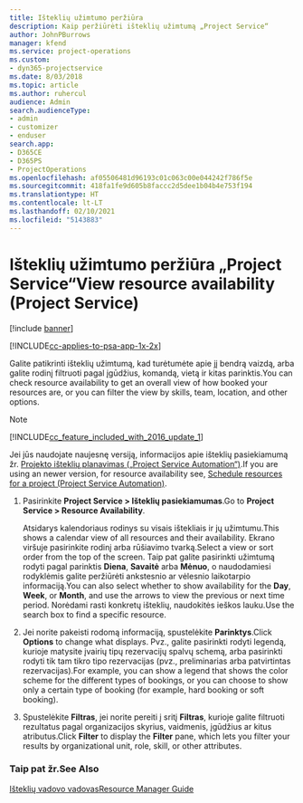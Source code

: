 ```yaml
---
title: Išteklių užimtumo peržiūra
description: Kaip peržiūrėti išteklių užimtumą „Project Service“
author: JohnPBurrows
manager: kfend
ms.service: project-operations
ms.custom:
- dyn365-projectservice
ms.date: 8/03/2018
ms.topic: article
ms.author: ruhercul
audience: Admin
search.audienceType:
- admin
- customizer
- enduser
search.app:
- D365CE
- D365PS
- ProjectOperations
ms.openlocfilehash: af05506481d96193c01c063c00e044242f786f5e
ms.sourcegitcommit: 418fa1fe9d605b8faccc2d5dee1b04b4e753f194
ms.translationtype: HT
ms.contentlocale: lt-LT
ms.lasthandoff: 02/10/2021
ms.locfileid: "5143883"
---
```

# <a name="view-resource-availability-project-service"></a><span data-ttu-id="1794a-103">Išteklių užimtumo peržiūra „Project Service“</span><span class="sxs-lookup"><span data-stu-id="1794a-103">View resource availability (Project Service)</span></span>

[!include [banner](../includes/psa-now-project-operations.md)]

[!INCLUDE[cc-applies-to-psa-app-1x-2x](../includes/cc-applies-to-psa-app-1x-2x.md)]

<span data-ttu-id="1794a-104">Galite patikrinti išteklių užimtumą, kad turėtumėte apie jį bendrą vaizdą, arba galite rodinį filtruoti pagal įgūdžius, komandą, vietą ir kitas parinktis.</span><span class="sxs-lookup"><span data-stu-id="1794a-104">You can check resource availability to get an overall view of how booked your resources are, or you can filter the view by skills, team, location, and other options.</span></span>  
  
> [!NOTE]
> [!INCLUDE[cc_feature_included_with_2016_update_1](../includes/cc-feature-included-with-2016-update-1.md)]  
> 
>  <span data-ttu-id="1794a-105">Jei jūs naudojate naujesnę versiją, informacijos apie išteklių pasiekiamumą žr. [Projekto išteklių planavimas („Project Service Automation“)](../psa/schedule-resources-project.md).</span><span class="sxs-lookup"><span data-stu-id="1794a-105">If you are using an newer version, for resource availability see, [Schedule resources for a project (Project Service Automation)](../psa/schedule-resources-project.md).</span></span>  

1. <span data-ttu-id="1794a-106">Pasirinkite **Project Service > Išteklių pasiekiamumas**.</span><span class="sxs-lookup"><span data-stu-id="1794a-106">Go to **Project Service > Resource Availability**.</span></span>  

    <span data-ttu-id="1794a-107">Atsidarys kalendoriaus rodinys su visais ištekliais ir jų užimtumu.</span><span class="sxs-lookup"><span data-stu-id="1794a-107">This shows a calendar view of all resources and their availability.</span></span> <span data-ttu-id="1794a-108">Ekrano viršuje pasirinkite rodinį arba rūšiavimo tvarką.</span><span class="sxs-lookup"><span data-stu-id="1794a-108">Select a view or sort order from the top of the screen.</span></span> <span data-ttu-id="1794a-109">Taip pat galite pasirinkti užimtumą rodyti pagal parinktis **Diena**, **Savaitė** arba **Mėnuo**, o naudodamiesi rodyklėmis galite peržiūrėti ankstesnio ar vėlesnio laikotarpio informaciją.</span><span class="sxs-lookup"><span data-stu-id="1794a-109">You can also select whether to show availability for the **Day**, **Week**, or **Month**, and use the arrows to view the previous or next time period.</span></span> <span data-ttu-id="1794a-110">Norėdami rasti konkretų išteklių, naudokitės ieškos lauku.</span><span class="sxs-lookup"><span data-stu-id="1794a-110">Use the search box to find a specific resource.</span></span>  

2. <span data-ttu-id="1794a-111">Jei norite pakeisti rodomą informaciją, spustelėkite **Parinktys**.</span><span class="sxs-lookup"><span data-stu-id="1794a-111">Click **Options** to change what displays.</span></span> <span data-ttu-id="1794a-112">Pvz., galite pasirinkti rodyti legendą, kurioje matysite įvairių tipų rezervacijų spalvų schemą, arba pasirinkti rodyti tik tam tikro tipo rezervacijas (pvz., preliminarias arba patvirtintas rezervacijas).</span><span class="sxs-lookup"><span data-stu-id="1794a-112">For example, you can show a legend that shows the color scheme for the different types of bookings, or you can choose to show only a certain type of booking (for example, hard booking or soft booking).</span></span>  

3. <span data-ttu-id="1794a-113">Spustelėkite **Filtras**, jei norite pereiti į sritį **Filtras**, kurioje galite filtruoti rezultatus pagal organizacijos skyrius, vaidmenis, įgūdžius ar kitus atributus.</span><span class="sxs-lookup"><span data-stu-id="1794a-113">Click **Filter** to display the **Filter** pane, which lets you filter your results by organizational unit, role, skill, or other attributes.</span></span>  

### <a name="see-also"></a><span data-ttu-id="1794a-114">Taip pat žr.</span><span class="sxs-lookup"><span data-stu-id="1794a-114">See Also</span></span>  
 [<span data-ttu-id="1794a-115">Išteklių vadovo vadovas</span><span class="sxs-lookup"><span data-stu-id="1794a-115">Resource Manager Guide</span></span>](../psa/resource-manager-guide.md)
